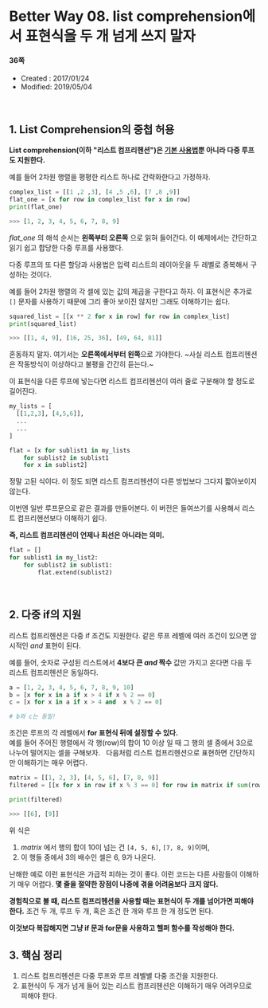 # Better Way 08. list comprehension에서 표현식을 두 개 넘게 쓰지 말자

#### 36쪽

* Created : 2017/01/24
* Modified: 2019/05/04  

<br>

## 1. List Comprehension의 중첩 허용

**List comprehension(이하 "리스트 컴프리헨션")은 [기본 사용법](https://github.com/shoark7/Effective-Python/blob/master/BetterWay07_useListComp.py)뿐 아니라 다중 루프도 지원한다.**  

예를 들어 2차원 행렬을 평평한 리스트 하나로 간략화한다고 가정하자.

```python
complex_list = [[1 ,2 ,3], [4 ,5 ,6], [7 ,8 ,9]]
flat_one = [x for row in complex_list for x in row]
print(flat_one)

>>> [1, 2, 3, 4, 5, 6, 7, 8, 9]
```

*flat_one* 의 해석 순서는 **왼쪽부터 오른쪽** 으로 읽혀 들어간다. 이 예제에서는 간단하고 읽기 쉽고 합당한 다중 루프를 사용했다.    

다중 루프의 또 다른 할당과 사용법은 입력 리스트의 레이아웃을 두 레벨로 중복해서 구성하는 것이다.  

예를 들어 2차원 행렬의 각 셀에 있는 값의 제곱을 구한다고 하자. 이 표현식은 추가로 `[]` 문자를 사용하기 때문에 그리 좋아 보이진 않지만 그래도 이해하기는 쉽다.


```python
squared_list = [[x ** 2 for x in row] for row in complex_list]
print(squared_list)

>>> [[1, 4, 9], [16, 25, 36], [49, 64, 81]]
```

혼동하지 말자. 여기서는 **오른쪽에서부터 왼쪽**으로 가야한다. ~사실 리스트 컴프리헨션은 작동방식이 이상하다고 불평을 간간히 듣는다.~  

이 표현식을 다른 루프에 넣는다면 리스트 컴프리헨션이 여러 줄로 구분해야 할 정도로 길어진다.

```python
my_lists = [
  [[1,2,3], [4,5,6]], 
  ...
  ...
]

flat = [x for sublist1 in my_lists
	for sublist2 in sublist1
	for x in sublist2]
```


정말 고된 식이다. 이 정도 되면 리스트 컴프리헨션이 다른 방법보다 그다지 짧아보이지 않는다.  

이번엔 일반 루프문으로 같은 결과를 만들어본다. 이 버전은 들여쓰기를 사용해서 리스트 컴프리헨션보다 이해하기 쉽다.    

**즉, 리스트 컴프리헨션이 언제나 최선은 아니라는 의미.**

```python
flat = []
for sublist1 in my_list2:
    for sublist2 in sublist1:
        flat.extend(sublist2)
```

<BR>

## 2. 다중 if의 지원

리스트 컴프리헨션은 다중 if 조건도 지원한다. 같은 루프 레벨에 여러 조건이 있으면 암시적인 _and_ 표현이 된다.  

예를 들어, 숫자로 구성된 리스트에서 **4보다 큰 _and_ 짝수** 값만 가지고 온다면 다음 두 리스트 컴프리헨션은 동일하다.  

```python
a = [1, 2, 3, 4, 5, 6, 7, 8, 9, 10]
b = [x for x in a if x > 4 if x % 2 == 0]
c = [x for x in a if x > 4 and  x % 2 == 0]

# b와 c는 동일!
```

조건은 루프의 각 레벨에서 **for 표현식 뒤에 설정할 수 있다.**  
예를 들어 주어진 행렬에서 각 행(row)의 합이 10 이상 일 때 그 행의 셀 중에서 3으로 나누어 떨어지는 셀을 구해보자.  
다음처럼 리스트 컴프리헨션으로 표현하면 간단하지만 이해하기는 매우 어렵다.

```python
matrix = [[1, 2, 3], [4, 5, 6], [7, 8, 9]]
filtered = [[x for x in row if x % 3 == 0] for row in matrix if sum(row) >= 10]

print(filtered)

>>> [[6], [9]]
```

위 식은  

1. _matrix_ 에서 행의 합이 10이 넘는 건 `[4, 5, 6]`, `[7, 8, 9]`이며,
2. 이 행들 중에서 3의 배수인 셀은 6, 9가 나온다.

난해한 예로 이런 표현식은 가급적 피하는 것이 좋다. 이런 코드는 다른 사람들이 이해하기 매우 어렵다. **몇 줄을 절약한 장점이 나중에 겪을 어려움보다 크지 않다.**  

**경험칙으로 볼 때, 리스트 컴프리헨션을 사용할 때는 표현식이 두 개를 넘어가면 피해야 한다.** 조건 두 개, 루프 두 개, 혹은 조건 한 개와 루프 한 개 정도면 된다.  

**이것보다 복잡해지면 그냥 if 문과 for문을 사용하고 헬퍼 함수를 작성해야 한다.**


## 3. 핵심 정리

1. 리스트 컴프리헨션은 다중 루프와 루프 레벨별 다중 조건을 지원한다.
2. 표현식이 두 개가 넘게 들어 있는 리스트 컴프리헨션은 이해하기 매우 어려우므로 피해야 한다.
